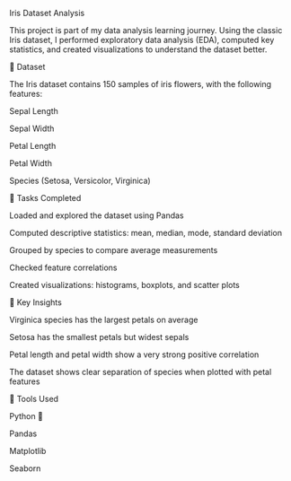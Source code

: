 Iris Dataset Analysis

This project is part of my data analysis learning journey. Using the classic Iris dataset, I performed exploratory data analysis (EDA), computed key statistics, and created visualizations to understand the dataset better.

🔹 Dataset

The Iris dataset contains 150 samples of iris flowers, with the following features:

Sepal Length

Sepal Width

Petal Length

Petal Width

Species (Setosa, Versicolor, Virginica)

🔹 Tasks Completed

Loaded and explored the dataset using Pandas

Computed descriptive statistics: mean, median, mode, standard deviation

Grouped by species to compare average measurements

Checked feature correlations

Created visualizations: histograms, boxplots, and scatter plots

🔹 Key Insights

Virginica species has the largest petals on average

Setosa has the smallest petals but widest sepals

Petal length and petal width show a very strong positive correlation

The dataset shows clear separation of species when plotted with petal features

🔹 Tools Used

Python 🐍

Pandas

Matplotlib

Seaborn
